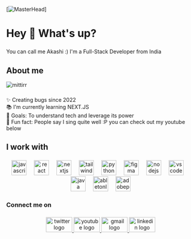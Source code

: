 [![MasterHead](https://media.licdn.com/dms/image/v2/D4D16AQE053b39nM9IQ/profile-displaybackgroundimage-shrink_350_1400/profile-displaybackgroundimage-shrink_350_1400/0/1721599784679?e=1743033600&v=beta&t=AdJouOdHRH3BB4MSRkdAA0wZeqqnVrTpkZFHKMmsChw)]
<h1 align="left">Hey 👋 What's up?</h1>

###

<p align="left">You can call me Akashi :) I'm a Full-Stack Developer from India</p>

###

<h2 align="left">About me</h2> <p align="left"> <img src="https://komarev.com/ghpvc/?username=mittirr&label=Profile%20views&color=0e75b6&style=flat" alt="mittirr" /> </p>

###

<p align="left">✨ Creating bugs since 2022<br>📚 I'm currently learning NEXT.JS<br>🎯 Goals: To understand tech and leverage its power<br>🎲 Fun fact: People say I sing quite well :P you can check out my youtube below</p>

###

<h2 align="left">I work with</h2>

###

<div align="center">
  <img src="https://skillicons.dev/icons?i=js" height="40" alt="javascript logo"  />
  <img width="12" />
  <img src="https://cdn.simpleicons.org/react/61DAFB" height="40" alt="react logo"  />
  <img width="12" />
  <img src="https://cdn.jsdelivr.net/gh/devicons/devicon/icons/nextjs/nextjs-original.svg" height="40" alt="nextjs logo"  />
  <img width="12" />
  <img src="https://cdn.simpleicons.org/tailwindcss/06B6D4" height="40" alt="tailwindcss logo"  />
  <img width="12" />
  <img src="https://cdn.jsdelivr.net/gh/devicons/devicon/icons/python/python-original.svg" height="40" alt="python logo"  />
  <img width="12" />
  <img src="https://cdn.jsdelivr.net/gh/devicons/devicon/icons/figma/figma-original.svg" height="40" alt="figma logo"  />
  <img width="12" />
  <img src="https://cdn.simpleicons.org/nodedotjs/339933" height="40" alt="nodejs logo"  />
  <img width="12" />
  <img src="https://cdn.jsdelivr.net/gh/devicons/devicon/icons/vscode/vscode-original.svg" height="40" alt="vscode logo"  />
  <img width="12" />
  <img src="https://cdn.jsdelivr.net/gh/devicons/devicon/icons/java/java-original.svg" height="40" alt="java logo"  />
  <img width="12" />
  <img src="https://skillicons.dev/icons?i=ableton" height="40" alt="abletonlive logo"  />
  <img width="12" />
  <img src="https://skillicons.dev/icons?i=pr" height="40" alt="adobepremierepro logo"  />
</div>

###

<h3 align="left">Connect me on</h3>

###

<div align="center">
  <a href="https://x.com/mittirBoiki" target="_blank">
    <img src="https://raw.githubusercontent.com/maurodesouza/profile-readme-generator/master/src/assets/icons/social/twitter/default.svg" width="70" height="40" alt="twitter logo"  />
  </a>
  <a href="https://www.youtube.com/@Mittir" target="_blank">
    <img src="https://raw.githubusercontent.com/maurodesouza/profile-readme-generator/master/src/assets/icons/social/youtube/default.svg" width="70" height="40" alt="youtube logo"  />
  </a>
  <a href="akashjeet9038@gmail.com" target="_blank">
    <img src="https://raw.githubusercontent.com/maurodesouza/profile-readme-generator/master/src/assets/icons/social/gmail/default.svg" width="70" height="40" alt="gmail logo"  />
  </a>
  <a href="https://www.linkedin.com/in/akashjeetmitra/" target="_blank">
    <img src="https://raw.githubusercontent.com/maurodesouza/profile-readme-generator/master/src/assets/icons/social/linkedin/default.svg" width="70" height="40" alt="linkedin logo"  />
  </a>
</div>

###
